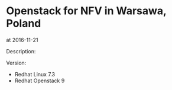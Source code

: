 # Openstack for NFV in Warsawa, Poland

at 2016-11-21


Description:

Version: 
- Redhat Linux 7.3 
- Redhat Openstack 9

